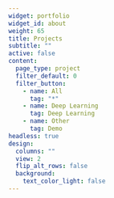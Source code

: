 ```yaml
---
widget: portfolio
widget_id: about
weight: 65
title: Projects
subtitle: ""
active: false
content:
  page_type: project
  filter_default: 0
  filter_button:
    - name: All
      tag: "*"
    - name: Deep Learning
      tag: Deep Learning
    - name: Other
      tag: Demo
headless: true
design:
  columns: ""
  view: 2
  flip_alt_rows: false
  background:
    text_color_light: false
---
```

